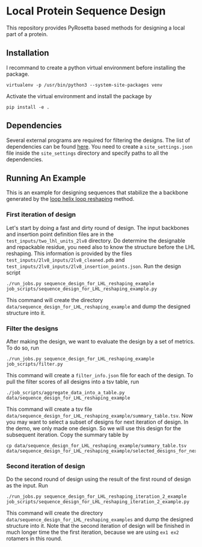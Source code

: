# Local Protein Sequence Design
This repository provides PyRosetta based  methods for designing a local part of a protein.

## Installation
I recommand to create a python virtual environment before installing the package.
```
virtualenv -p /usr/bin/python3 --system-site-packages venv
```
Activate the virtual environment and install the package by
```
pip install -e .
```

## Dependencies
Several external programs are required for filtering the designs. The list of dependencies can be found [here](https://github.com/xingjiepan/local_protein_sequence_design/blob/master/site_settings/site_settings.template.json). You need to create a `site_settings.json` file inside the `site_settings` directory and specify paths to all the dependencies.

## Running An Example
This is an example for designing sequences that stabilize the a backbone generated by the [loop helix loop reshaping](https://github.com/Kortemme-Lab/loop_helix_loop_reshaping) method.

### First iteration of design
Let's start by doing a fast and dirty round of design. The input backbones and insertion point definition files are in the `test_inputs/two_lhl_units_2lv8` directory. Do determine the designable and repackable residue, you need also to know the structure before the LHL reshaping. This information is provided by the files `test_inputs/2lv8_inputs/2lv8_cleaned.pdb` and `test_inputs/2lv8_inputs/2lv8_insertion_points.json`. Run the design script
```
./run_jobs.py sequence_design_for_LHL_reshaping_example job_scripts/sequence_design_for_LHL_reshaping_example.py
```
This command will create the directory `data/sequence_design_for_LHL_reshaping_example` and dump the designed structure into it.

### Filter the designs
After making the design, we want to evaluate the design by a set of metrics. To do so, run
```
./run_jobs.py sequence_design_for_LHL_reshaping_example job_scripts/filter.py
```
This command will create a `filter_info.json` file for each of the design. To pull the filter scores of all designs into a tsv table, run
```
./job_scripts/aggregate_data_into_a_table.py data/sequence_design_for_LHL_reshaping_example
```
This command will create a tsv file `data/sequence_design_for_LHL_reshaping_example/summary_table.tsv`. Now you may want to select a subset of designs for next iteration of design. In the demo, we only made one design. So we will use this design for the subsequent iteration. Copy the summary table by
```
cp data/sequence_design_for_LHL_reshaping_example/summary_table.tsv data/sequence_design_for_LHL_reshaping_example/selected_designs_for_next_iteration.tsv
```

### Second iteration of design
Do the second round of design using the result of the first round of design as the input. Run
```
./run_jobs.py sequence_design_for_LHL_reshaping_iteration_2_example job_scripts/sequence_design_for_LHL_reshaping_iteration_2_example.py
```
This command will create the directory `data/sequence_design_for_LHL_reshaping_examples` and dump the designed structure into it. Note that the second iteration of design will be finished in much longer time the the first iteration, because we are using `ex1 ex2` rotamers in this round.
